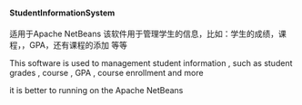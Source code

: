#### StudentInformationSystem
适用于Apache NetBeans
该软件用于管理学生的信息，比如：学生的成绩，课程，，GPA，还有课程的添加 等等

This software is used to management student information ,
such as student grades , course , GPA , course enrollment and more 

it is better to running on the Apache NetBeans
